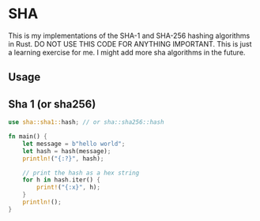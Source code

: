 # SHA

This is my implementations of the SHA-1 and SHA-256 hashing algorithms in Rust. DO NOT USE THIS CODE FOR ANYTHING IMPORTANT. This is just a learning exercise for me. 
I might add more sha algorithms in the future.

## Usage

## Sha 1 (or sha256)
```rust
use sha::sha1::hash; // or sha::sha256::hash

fn main() {
    let message = b"hello world";
    let hash = hash(message);    
    println!("{:?}", hash);

    // print the hash as a hex string
    for h in hash.iter() {
        print!("{:x}", h);
    }
    println!();
}
```